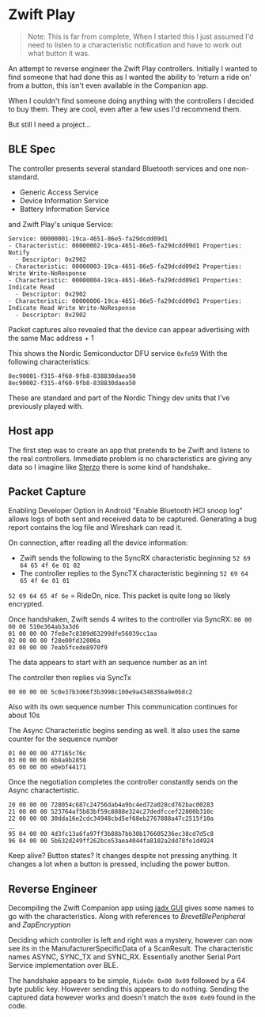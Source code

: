 # Zwift Play



> Note: This is far from complete, When I started this I just assumed I'd need to listen to a characteristic notification and have to work out what button it was.



An attempt to reverse engineer the Zwift Play controllers. Initially I wanted to find someone that had done this as I wanted the ability to 'return a ride on' from a button, this isn't even available in the Companion app. 

When I couldn't find someone doing anything with the controllers I decided to buy them. They are cool, even after a few uses I'd recommend them. 

But still I need a project...

## BLE Spec

The controller presents several standard Bluetooth services and one non-standard.

- Generic Access Service
- Device Information Service
- Battery Information Service


and Zwift Play's unique Service:

```
Service: 00000001-19ca-4651-86e5-fa29dcdd09d1
- Characteristic: 00000002-19ca-4651-86e5-fa29dcdd09d1 Properties: Notify 
  - Descriptor: 0x2902
- Characteristic: 00000003-19ca-4651-86e5-fa29dcdd09d1 Properties: Write Write-NoResponse 
- Characteristic: 00000004-19ca-4651-86e5-fa29dcdd09d1 Properties: Indicate Read 
  - Descriptor: 0x2902
- Characteristic: 00000006-19ca-4651-86e5-fa29dcdd09d1 Properties: Indicate Read Write Write-NoResponse
  - Descriptor: 0x2902
```

Packet captures also revealed that the device can appear advertising with the same Mac address + 1

This shows the Nordic Semiconductor DFU service `0xfe59`
With the following characteristics:
```
8ec90001-f315-4f60-9fb8-838830daea50
8ec90002-f315-4f60-9fb8-838830daea50
```
These are standard and part of the Nordic Thingy dev units that I've previously played with.

## Host app

The first step was to create an app that pretends to be Zwift and listens to the real controllers. Immediate problem is no characteristics are giving any data so I imagine like [Sterzo](https://github.com/matandoocorpo/Zwift-Steer/issues/4) there is some kind of handshake.. 

## Packet Capture

Enabling Developer Option in Android "Enable Bluetooth HCI snoop log" allows logs of both sent and received data to be captured. Generating a bug report contains the log file and Wireshark can read it. 

On connection, after reading all the device information:
- Zwift sends the following to the SyncRX characteristic beginning `52 69 64 65 4f 6e 01 02` 
- The controller replies to the SyncTX characteristic beginning `52 69 64 65 4f 6e 01 01`

`52 69 64 65 4f 6e` = RideOn, nice. This packet is quite long so likely encrypted.

Once handshaken, Zwift sends 4 writes to the controller via SyncRX:
`00 00 00 00 510e364ab3a3d6`  
`01 00 00 00 7fe8e7c8389d63299dfe56039cc1aa`  
`02 00 00 00 f28e00fd32006a`  
`03 00 00 00 7eab5fcede8970f9`  

The data appears to start with an sequence number as an int

The controller then replies via SyncTx

`00 00 00 00 5c0e37b3d66f3b3998c100e9a4348356a9e0b8c2`  

Also with its own sequence number
This communication continues for about 10s

The Async Characteristic begins sending as well. It also uses the same counter for the sequence number

`01 00 00 00 477165c76c`  
`03 00 00 00 6b8a9b2850`  
`05 00 00 00 e0ebf44171`

Once the negotiation completes the controller constantly sends on the Async charactertistic. 

`20 00 00 00 728054c687c24756dab4a9bc4ed72a028cd762bac00283`  
`21 00 00 00 523764af5b83bf59c8888e324c27dedfccef22800b310c`  
`22 00 00 00 30dda16e2cdc34948cbd5ef68eb2767888a47c2515f10a`  
...  
`95 04 00 00 4d3fc13a6fa97ff3b88b7bb30b176605236ec38cd7d5c8`  
`96 04 00 00 5b632d249ff262bce53aea4044fa8102a2dd78fe1d4924`  

Keep alive? Button states? It changes despite not pressing anything. It changes a lot when a button is pressed, including the power button.

## Reverse Engineer

Decompiling the Zwift Companion app using [jadx GUI](https://github.com/skylot/jadx) gives some names to go with the characteristics. Along with references to _BrevetBlePeripheral_ and _ZapEncryption_ 

Deciding which controller is left and right was a mystery, however can now see its in the ManufacturerSpecificData of a ScanResult.
The characteristic names ASYNC, SYNC_TX and SYNC_RX. Essentially another Serial Port Service implementation over BLE.

The handshake appears to be simple, `RideOn 0x00 0x09` followed by a 64 byte public key. However sending this appears to do nothing. Sending the captured data however works and doesn't match the `0x00 0x09` found in the code. 

